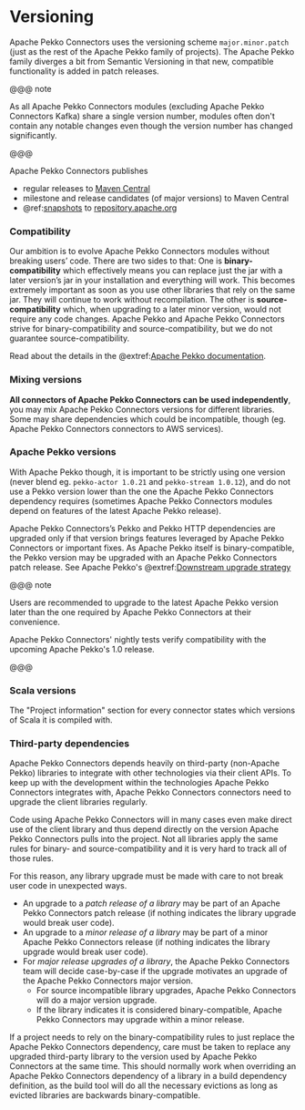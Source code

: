 # Versioning 

Apache Pekko Connectors uses the versioning scheme `major.minor.patch` (just as the rest of the Apache Pekko family of projects). The Apache Pekko family diverges a bit from Semantic Versioning in that new, compatible functionality is added in patch releases.

@@@ note 

As all Apache Pekko Connectors modules (excluding Apache Pekko Connectors Kafka) share a single version number, modules often don't contain any notable changes even though the version number has changed significantly.

@@@

Apache Pekko Connectors publishes 

* regular releases to [Maven Central](https://search.maven.org/search?q=g:org.pekko%20pekko-connectors-)
* milestone and release candidates (of major versions) to Maven Central
* @ref:[snapshots](snapshots.md) to [repository.apache.org](https://repository.apache.org/content/groups/snapshots/org/apache/pekko/)

### Compatibility

Our ambition is to evolve Apache Pekko Connectors modules without breaking users’ code. There are two sides to that: One is **binary-compatibility** which effectively means you can replace just the jar with a later version’s jar in your installation and everything will work. This becomes extremely important as soon as you use other libraries that rely on the same jar. They will continue to work without recompilation. The other is **source-compatibility** which, when upgrading to a later minor version, would not require any code changes. Apache Pekko and Apache Pekko Connectors strive for binary-compatibility and source-compatibility, but we do not guarantee source-compatibility.

Read about the details in the @extref:[Apache Pekko documentation](pekko:common/binary-compatibility-rules.html). 


### Mixing versions

**All connectors of Apache Pekko Connectors can be used independently**, you may mix Apache Pekko Connectors versions for different libraries. Some may share dependencies which could be incompatible, though (eg. Apache Pekko Connectors connectors to AWS services).


### Apache Pekko versions

With Apache Pekko though, it is important to be strictly using one version (never blend eg. `pekko-actor 1.0.21` and `pekko-stream 1.0.12`), and do not use a Pekko version lower than the one the Apache Pekko Connectors dependency requires (sometimes Apache Pekko Connectors modules depend on features of the latest Apache Pekko release).

Apache Pekko Connectors’s Pekko and Pekko HTTP dependencies are upgraded only if that version brings features leveraged by Apache Pekko Connectors or important fixes. As Apache Pekko itself is binary-compatible, the Pekko version may be upgraded with an Apache Pekko Connectors patch release.
See Apache Pekko's @extref:[Downstream upgrade strategy](pekko:project/downstream-upgrade-strategy.html) 

@@@ note 

Users are recommended to upgrade to the latest Apache Pekko version later than the one required by Apache Pekko Connectors at their convenience. 

Apache Pekko Connectors' nightly tests verify compatibility with the upcoming Apache Pekko's 1.0 release.

@@@


### Scala versions

The "Project information" section for every connector states which versions of Scala it is compiled with.


### Third-party dependencies

Apache Pekko Connectors depends heavily on third-party (non-Apache Pekko) libraries to integrate with other technologies via their client APIs. To keep up with the development within the technologies Apache Pekko Connectors integrates with, Apache Pekko Connectors connectors need to upgrade the client libraries regularly. 

Code using Apache Pekko Connectors will in many cases even make direct use of the client library and thus depend directly on the version Apache Pekko Connectors pulls into the project. Not all libraries apply the same rules for binary- and source-compatibility and it is very hard to track all of those rules. 

For this reason, any library upgrade must be made with care to not break user code in unexpected ways.

* An upgrade to a *patch release of a library* may be part of an Apache Pekko Connectors patch release (if nothing indicates the library upgrade would break user code).
* An upgrade to a *minor release of a library* may be part of a minor Apache Pekko Connectors release  (if nothing indicates the library upgrade would break user code).
* For *major release upgrades of a library*, the Apache Pekko Connectors team will decide case-by-case if the upgrade motivates an upgrade of the Apache Pekko Connectors major version. 
    * For source incompatible library upgrades, Apache Pekko Connectors will do a major version upgrade.
    * If the library indicates it is considered binary-compatible, Apache Pekko Connectors may upgrade within a minor release.

If a project needs to rely on the binary-compatibility rules to just replace the Apache Pekko Connectors dependency, care must be taken to replace any upgraded third-party library to the version used by Apache Pekko Connectors at the same time. This should normally work when overriding an Apache Pekko Connectors dependency of a library in a build dependency definition, as the build tool will do all the necessary evictions as long as evicted libraries are backwards binary-compatible.

